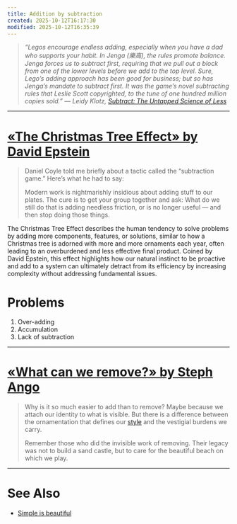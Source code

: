 ```yaml
---
title: Addition by subtraction
created: 2025-10-12T16:17:30
modified: 2025-10-12T16:35:39
---
```


> _“Legos encourage endless adding, especially when you have a dad who supports your habit. In Jenga (樂高), the rules promote balance. Jenga forces us to subtract first, requiring that we pull out a block from one of the lower levels before we add to the top level. Sure, Lego’s adding approach has been good for business; but so has Jenga’s mandate to subtract first. It was the game’s novel subtracting rules that Leslie Scott copyrighted, to the tune of one hundred million copies sold.” ― Leidy Klotz, [Subtract: The Untapped Science of Less](https://www.goodreads.com/work/quotes/79888731)_

---


# [«The Christmas Tree Effect» by David Epstein](https://davidepstein.substack.com/p/the-christmas-tree-effect)

> Daniel Coyle told me briefly about a tactic called the “subtraction game.” Here’s what he had to say:
>
> Modern work is nightmarishly insidious about adding stuff to our plates. The cure is to get your group together and ask: What do we still do that is adding needless friction, or is no longer useful — and then stop doing those things.

The Christmas Tree Effect describes the human tendency to solve problems by adding more components, features, or solutions, similar to how a Christmas tree is adorned with more and more ornaments each year, often leading to an overburdened and less effective final product. Coined by David Epstein, this effect highlights how our natural instinct to be proactive and add to a system can ultimately detract from its efficiency by increasing complexity without addressing fundamental issues.

# Problems

1. Over-adding
2. Accumulation
3. Lack of subtraction

---

# [«What can we remove?» by Steph Ango](https://stephango.com/remove)

> Why is it so much easier to add than to remove? Maybe because we attach our identity to what is visible. But there is a difference between the ornamentation that defines our [style](https://stephango.com/style) and the vestigial burdens we carry.
>
> Remember those who did the invisible work of removing. Their legacy was not to build a sand castle, but to care for the beautiful beach on which we play.

---

# See Also

* [Simple is beautiful](simple-is-beautiful.md)
